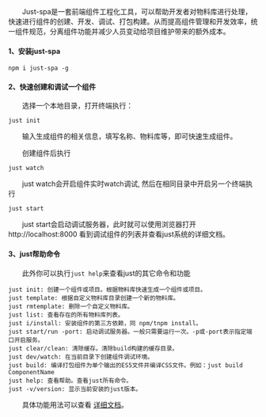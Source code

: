 ﻿
&emsp;&emsp;Just-spa是一套前端组件工程化工具，可以帮助开发者对物料库进行处理，快速进行组件的创建、开发、调试、打包构建。从而提高组件管理和开发效率，统一组件规范，分离组件功能并减少人员变动给项目维护带来的额外成本。

#### 1、安装just-spa

```
npm i just-spa -g
```

#### 2、快速创建和调试一个组件

&emsp;&emsp;选择一个本地目录，打开终端执行：

```
just init
```

&emsp;&emsp;输入生成组件的相关信息，填写名称、物料库等，即可快速生成组件。

&emsp;&emsp;创建组件后执行

```
just watch
```

&emsp;&emsp;just watch会开启组件实时watch调试, 然后在相同目录中开启另一个终端执行

```
just start
```

&emsp;&emsp;just start会启动调试服务器，此时就可以使用浏览器打开http://localhost:8000 看到调试组件的列表并查看just系统的详细文档。


#### 3、just帮助命令

&emsp;&emsp;此外你可以执行`just help`来查看just的其它命令和功能

```
just init: 创建一个组件或项目。根据物料库快速生成一个组件或项目。
just template: 根据自定义物料库目录创建一个新的物料库。
just rmtemplate: 删除一个自定义物料库。
just list: 查看存在的所有物料库列表。
just i/install: 安装组件的第三方依赖，同 npm/tnpm install。
just start/run -port: 启动调试服务器。一般只需要运行一次。-p或-port表示指定端口开启服务。
just clear/clean: 清除缓存。清除build构建的缓存目录。
just dev/watch: 在当前目录下创建组件调试环境。
just build: 编译打包组件为单个输出的ES5文件并编译CSS文件。例如：just build ComponentName
just help: 查看帮助。查看just所有命令。
just -v/version: 显示当前安装的just版本。
```

&emsp;&emsp;具体功能用法可以查看 [详细文档](/#docs)。